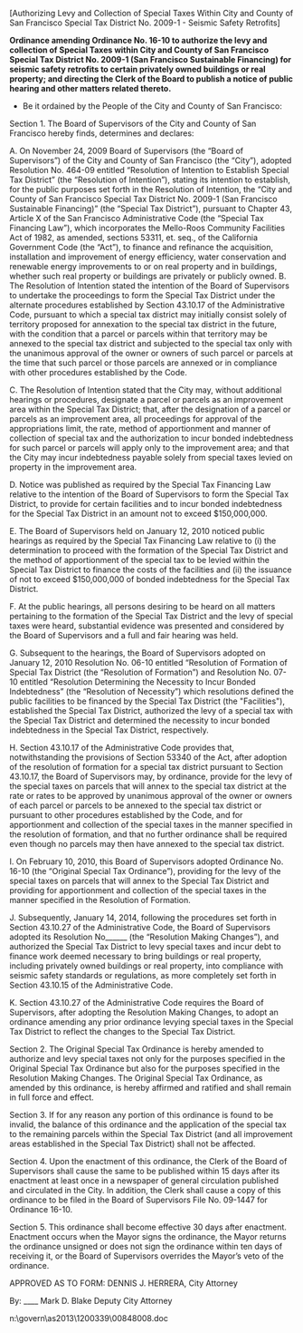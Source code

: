 [Authorizing Levy and Collection of Special Taxes Within City and County of San Francisco Special Tax District No. 2009-1 - Seismic Safety Retrofits]  
 
**Ordinance amending Ordinance No. 16-10 to authorize the levy and collection of Special Taxes within City and County of San Francisco Special Tax District No. 2009-1 (San Francisco Sustainable Financing) for seismic safety retrofits to certain privately owned buildings or real property; and directing the Clerk of the Board to publish a notice of public hearing and other matters related thereto.**
 
 
 
 * Be it ordained by the People of the City and County of San Francisco: 
 
 Section 1. The Board of Supervisors of the City and County of San Francisco hereby finds, determines and declares: 
 
 A. On November 24, 2009 Board of Supervisors (the &ldquo;Board of Supervisors&rdquo;) of the City and County of San Francisco (the &ldquo;City&rdquo;), adopted Resolution No. 464-09 entitled &ldquo;Resolution of Intention to Establish Special Tax District&rdquo; (the &ldquo;Resolution of Intention&rdquo;), stating its intention to establish, for the public purposes set forth in the Resolution of Intention, the &ldquo;City and County of San Francisco Special Tax District No. 2009-1 (San Francisco Sustainable Financing)&rdquo; (the &ldquo;Special Tax District&rdquo;), pursuant to Chapter 43, Article X of the San Francisco Administrative Code (the &ldquo;Special Tax Financing Law&rdquo;), which incorporates the Mello-Roos Community Facilities Act of 1982, as amended, sections 53311, et. seq., of the California Government Code (the &ldquo;Act&rdquo;), to finance and refinance the acquisition, installation and improvement of energy efficiency, water conservation and renewable energy improvements to or on real property and in buildings, whether such real property or buildings are privately or publicly owned. 
 B. The Resolution of Intention stated the intention of the Board of Supervisors to undertake the proceedings to form the Special Tax District under the alternate procedures established by Section 43.10.17 of the Administrative Code, pursuant to which a special tax district may initially consist solely of territory proposed for annexation to the special tax district in the future, with the condition that a parcel or parcels within that territory may be annexed to the special tax district and subjected to the special tax only with the unanimous approval of the owner or owners of such parcel or parcels at the time that such parcel or those parcels are annexed or in compliance with other procedures established by the Code.  
 
 C. The Resolution of Intention stated that the City may, without additional hearings or procedures, designate a parcel or parcels as an improvement area within the Special Tax District; that, after the designation of a parcel or parcels as an improvement area, all proceedings for approval of the appropriations limit, the rate, method of apportionment and manner of collection of special tax and the authorization to incur bonded indebtedness for such parcel or parcels will apply only to the improvement area; and that the City may incur indebtedness payable solely from special taxes levied on property in the improvement area. 
 
 D. Notice was published as required by the Special Tax Financing Law relative to the intention of the Board of Supervisors to form the Special Tax District, to provide for certain facilities and to incur bonded indebtedness for the Special Tax District in an amount not to exceed $150,000,000. 
 
 E. The Board of Supervisors held on January 12, 2010 noticed public hearings as required by the Special Tax Financing Law relative to (i) the determination to proceed with the formation of the Special Tax District and the method of apportionment of the special tax to be 
levied within the Special Tax District to finance the costs of the facilities and (ii) the issuance of not to exceed $150,000,000 of bonded indebtedness for the Special Tax District. 
 
 F. At the public hearings, all persons desiring to be heard on all matters pertaining to the formation of the Special Tax District and the levy of special taxes were heard, substantial evidence was presented and considered by the Board of Supervisors and a full and fair hearing was held. 
 
 G. Subsequent to the hearings, the Board of Supervisors adopted on January 12, 2010 Resolution No. 06-10 entitled &ldquo;Resolution of Formation of Special Tax District (the &ldquo;Resolution of Formation&rdquo;) and Resolution No. 07-10 entitled &ldquo;Resolution Determining the Necessity to Incur Bonded Indebtedness&rdquo; (the &ldquo;Resolution of Necessity&rdquo;) which resolutions defined the public facilities to be financed by the Special Tax District (the "Facilities"), established the Special Tax District, authorized the levy of a special tax with the Special Tax District and determined the necessity to incur bonded indebtedness in the Special Tax District, respectively. 
 
 H. Section 43.10.17 of the Administrative Code provides that, notwithstanding the provisions of Section 53340 of the Act, after adoption of the resolution of formation for a special tax district pursuant to Section 43.10.17, the Board of Supervisors may, by ordinance, provide for the levy of the special taxes on parcels that will annex to the special tax district at the rate or rates to be approved by unanimous approval of the owner or owners of each parcel or parcels to be annexed to the special tax district or pursuant to other procedures established by the Code, and for apportionment and collection of the special taxes in the manner specified 
in the resolution of formation, and that no further ordinance shall be required even though no parcels may then have annexed to the special tax district. 
 
 I.   On February 10, 2010, this Board of Supervisors adopted Ordinance No. 16-10 (the &ldquo;Original Special Tax Ordinance&rdquo;), providing for the levy of the special taxes on parcels that will annex to the Special Tax District and providing for apportionment and collection of the special taxes in the manner specified in the Resolution of Formation. 
 
 J. Subsequently, January 14, 2014, following the procedures set forth in Section 43.10.27 of the Administrative Code, the Board of Supervisors adopted its Resolution No______ (the &ldquo;Resolution Making Changes&rdquo;), and authorized the Special Tax District to levy special taxes and incur debt to finance work deemed necessary to bring buildings or real property, including privately owned buildings or real property, into compliance with seismic safety standards or regulations, as more completely set forth in Section 43.10.15 of the Administrative Code. 
 
 K. Section 43.10.27 of the Administrative Code requires the Board of Supervisors, after adopting the Resolution Making Changes, to adopt an ordinance amending any prior ordinance levying special taxes in the Special Tax District to reflect the changes to the Special Tax District. 
 
 Section 2. The  Original Special Tax Ordinance is hereby amended  to authorize and levy special taxes not only for the purposes specified in the Original Special Tax Ordinance but also for the purposes specified in the Resolution Making Changes. The Original Special 
Tax Ordinance, as amended by this ordinance, is hereby affirmed and ratified and shall remain in full force and effect. 
 
 Section 3. If for any reason any portion of this ordinance is found to be invalid, the balance of this ordinance and the application of the special tax to the remaining parcels within the Special Tax District (and all improvement areas established in the Special Tax District) shall not be affected. 
 
 Section 4. Upon the enactment of this ordinance, the Clerk of the Board of Supervisors shall cause the same to be published within 15 days after its enactment at least once in a newspaper of general circulation published and circulated in the City.  In addition, the Clerk shall cause a copy of this ordinance to be filed in the Board of Supervisors File No. 09-1447 for Ordinance 16-10. 
 
 Section 5. This ordinance shall become effective 30 days after enactment.  Enactment occurs when the Mayor signs the ordinance, the Mayor returns the ordinance unsigned or does not sign the ordinance within ten days of receiving it, or the Board of Supervisors overrides the Mayor&rsquo;s veto of the ordinance. 
 
 
APPROVED AS TO FORM: 
DENNIS J. HERRERA, City Attorney 
 
 
By: ____
 Mark D. Blake 
 Deputy City Attorney 
 
n:\govern\as2013\1200339\00848008.doc 
 

